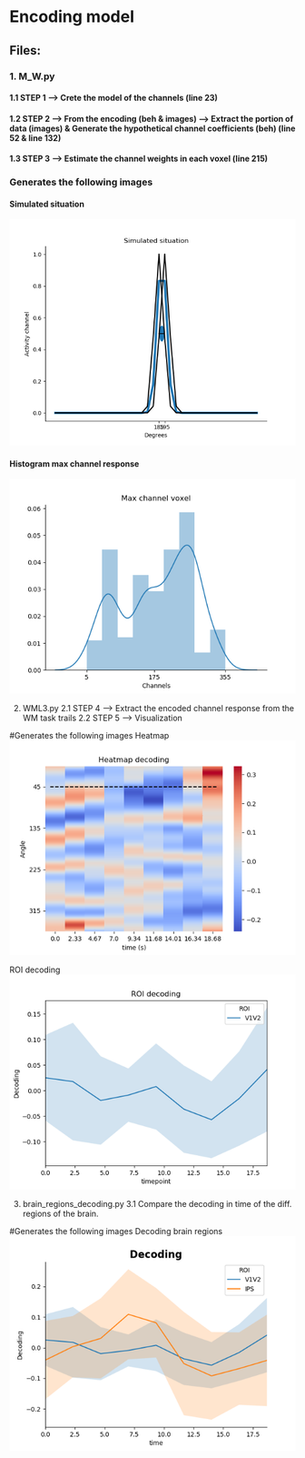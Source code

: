 # Encoding model

## Files:

### 1. M_W.py
####  1.1 STEP 1 --> Crete the model of the channels (line 23)
####  1.2 STEP 2 --> From the encoding (beh & images) --> Extract the portion of data (images) & Generate the hypothetical channel coefficients (beh)  (line 52 & line 132)
####  1.3 STEP 3 --> Estimate the channel weights in each voxel (line 215)
  
### Generates the following images
#### Simulated situation
![](https://github.com/davidbestue/encoding/blob/master/imgs/simulated_situation.png)


#### Histogram max channel response
![](https://github.com/davidbestue/encoding/blob/master/imgs/mx_ch_vx.png)

  
2. WML3.py
  2.1 STEP 4 --> Extract the encoded channel response from the WM task trails
  2.2 STEP 5 --> Visualization

#Generates the following images
Heatmap
![](https://github.com/davidbestue/encoding/blob/master/imgs/heatmap.png)

ROI decoding
![](https://github.com/davidbestue/encoding/blob/master/imgs/roi_dec.png)



3. brain_regions_decoding.py
  3.1 Compare the decoding in time of the diff. regions of the brain.

#Generates the following images
Decoding brain regions
![](https://github.com/davidbestue/encoding/blob/master/imgs/dec_br_rg.png)




